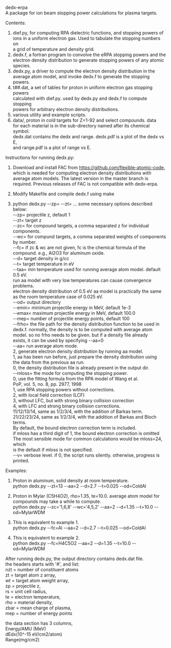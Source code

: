 dedx-erpa  
A package for ion beam stopping power calculations for plasma targets.

Contents:  
1. dief.py, for computing RPA dielectric functions, and stopping powers of  
   ions in a uniform electron gas. Used to tabulate the stopping numbers on  
   a grid of temperature and density grid.  
2. dedx.f, a fortran program to convolve the eRPA stopping powers and the  
   electron density distribution to generate stopping powers of any atomic  
   species.  
3. dedx.py, a driver to compute the electron density distribution in the  
   average atom model, and invoke dedx.f to generate the stopping powers.  
4. t##.dat, a set of tables for proton in uniform electron gas stopping powers  
   calculated with dief.py. used by dedx.py and dedx.f to compute stopping  
   powers for arbitrary electron density distributions.  
5. various utility and example scripts.
6. data/, proton in cold targets for Z=1-92 and select compounds. data  
   for each material is in the sub-directory named after its chemical symbol.  
   dedx.dat contains the dedx and range. dedx.pdf is a plot of the dedx vs E,  
   and range.pdf is a plot of range vs E.  

Instructions for running dedx.py:  

1. Download and install FAC from https://github.com/flexible-atomic-code,  
   which is needed for computing electron density distributions with  
   average atom models. The latest version in the master branch is required.
   Previous releases of FAC is not compatible with dedx-erpa.  

2. Modify Makefile and compile dedx.f using make  

3. python dedx.py --zp= --zt= ... some necessary options described below:  
--zp= projectile z, default 1  
--zt= target z  
--zc= for compound targets, a comma separated z for individual components.  
--wc= for compund targets, a comma separated weights of components by number.  
--fc= if zc & wc are not given, fc is the chemical formula of the compound.
      e.g., Al2O3 for aluminum oxide.  
--d=  target density in g/cc  
--t=  target temperature in eV  
--taa= min temperature used for running average atom model. default 0.5 eV.  
       run aa model with very low temperatures can cause convergence problems.  
       electron density distribution of 0.5 eV aa model is practically the same  
       as the room temperature case of 0.025 eV.  
--od= output directory  
--emin= minimum projectile energy in MeV, default 1e-3  
--emax= maximum projectile energy in MeV, default 100.0  
--mep= number of projectile energy points, default 100  
--frho= the file path for the density distribution function to be used in  
        dedx.f. normally, the density is to be computed with average atom  
	model. so no frho needs to be given. but if a density file already  
	exists, it can be used by specifying --aa=0  
--aa= run average atom mode.  
       2, generate electron density distribution by running aa model.  
       1, aa has been run before, just prepare the density distribution using  
          the data from the previous aa run.  
       0, the density distribution file is already present in the output dir.  
--mloss= the mode for computing the stopping power.  
       0, use the fitting formula from the RPA model of Wang et al.  
          PoP, vol. 5, no. 8, pp. 2977, 1998  
       1, use RPA stopping powers without corrections.  
       2, with local field correction (LCF)  
       3, without LFC, but with strong binary collision correction  
       4, with LFC and strong binary collision corrections.  
       11/12/13/14, same as 1/2/3/4, with the addition of Barkas term.  
       21/22/23/24, same as 1/2/3/4, with the addition of Barkas and
       Bloch terms.  
       By default, the bound electron correction term is included.  
       if mloss has a third digit of 1, the bound electron correction
       is omitted  
       The most sensible mode for common calculations would be mloss=24, which  
       is the default if mloss is not specified.  
--v=  verbose level. if 0, the script runs silently. otherwise, progress is printed.

Examples:  
1. Proton in aluminum, solid density at room temperature.  
python dedx.py --zt=13 --aa=2 --d=2.7 --t=0.025 --od=ColdAl  

2. Proton in Mylar (C5H4O2), rho=1.35, te=10.0. average atom model for  
   compounds may take a while to compute.  
python dedx.py --zc='1,6,8' --wc='4,5,2' --aa=2 --d=1.35 --t=10.0 --od=MylarWDM  

3. This is equivalent to example 1.  
python dedx.py --fc=Al --aa=2 --d=2.7 --t=0.025 --od=ColdAl  

4. This is equivalent to example 2.  
python dedx.py --fc=H4C5O2 --aa=2 --d=1.35 --t=10.0 --od=MylarWDM  

After running dedx.py, the output directory contains dedx.dat file.   
the headers starts with '#', and list:  
 nzt = number of constituent atoms  
  zt = target atom z array,  
  wt = target atom weight array,  
  zp = projectile z,  
  rs = unit cell radius,  
  te = electron temperature,  
 rho = material density,  
zbar = mean charge of plasma,  
 mep = number of energy points  
 
the data section has 3 columns,  
      Energy/AMU (MeV)  
      dEdx(10^-15 eV/cm2/atom)  
      Range(mg/cm2)  
